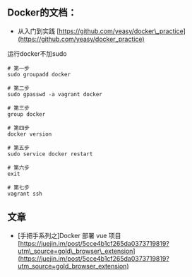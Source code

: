 ## Docker的文档：

* 从入门到实践 [https://github.com/yeasy/docker\_practice](https://github.com/yeasy/docker_practice) 

运行docker不加sudo

```
# 第一步
sudo groupadd docker

# 第二步
sudo gpasswd -a vagrant docker

# 第三步
group docker

# 第四步
docker version

# 第五步
sudo service docker restart

# 第六步
exit

# 第七步
vagrant ssh
```

## 文章

* \[手把手系列之\]Docker 部署 vue 项目 [https://juejin.im/post/5cce4b1cf265da0373719819?utm\_source=gold\_browser\_extension](https://juejin.im/post/5cce4b1cf265da0373719819?utm_source=gold_browser_extension)



